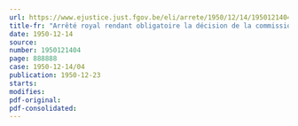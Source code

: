 ```yaml
---
url: https://www.ejustice.just.fgov.be/eli/arrete/1950/12/14/1950121404/justel
title-fr: "Arrêté royal rendant obligatoire la décision de la commission paritaire nationale pour les entreprises agricoles en date du 25 octobre 1950, concernant l'octroi du congé payé en 1950"
date: 1950-12-14
source:
number: 1950121404
page: 888888
case: 1950-12-14/04
publication: 1950-12-23
starts:
modifies:
pdf-original:
pdf-consolidated:
---
```


